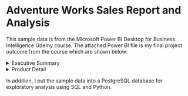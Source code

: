 # Adventure Works Sales Report and Analysis
This sample data is from the Microsoft Power BI Desktop for Business Intelligence Udemy course. The attached Power BI file is my final project outcome from the course which are shown below:

<details>
<summary>Executive Summary</summary>
<img src="https://user-images.githubusercontent.com/79428426/162352027-df2c1a5e-5011-4e87-95b8-64e0c39de65a.png" width="800">
</details>

<details>
<summary>Product Detail</summary>
<img src="https://user-images.githubusercontent.com/79428426/162353759-66546cd7-8451-4527-8960-ba72a4380c11.png" width="800">
</details>

In addition, I put the sample data into a PostgreSQL database for exploratory analysis using SQL and Python.

